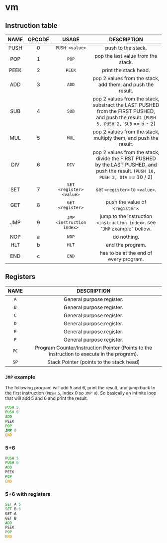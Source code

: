 # vm

## Instruction table
| NAME | OPCODE | USAGE | DESCRIPTION |
| :---: | :---: | :---: | :---: |
| PUSH | 0 | `PUSH <value>` | push <value> to the stack. |
| POP | 1 | `POP` | pop the last value from the stack. |
| PEEK | 2 | `PEEK` | print the stack head. |
| ADD | 3 | `ADD` | pop 2 values from the stack, add them, and push the result. |
| SUB | 4 | `SUB` | pop 2 values from the stack, substract the LAST PUSHED from the FIRST PUSHED, and push the result. (`PUSH 5, PUSH 2, SUB` == 5 - 2) |
| MUL | 5 | `MUL` | pop 2 values from the stack, multiply them, and push the result. |
| DIV | 6 | `DIV` | pop 2 values from the stack, divide the FIRST PUSHED by the LAST PUSHED, and push the result. (`PUSH 10, PUSH 2, DIV` == 10 / 2) |
| SET | 7 | `SET <register> <value>` | set `<register>` to `<value>`. |
| GET | 8 | `GET <register>` | push the value of `<register>`. |
| JMP | 9 | `JMP <instruction index>` | jump to the instruction `<instruction index>`. see "`JMP` example" bellow. |
| NOP | a | `NOP` | do nothing. |
| HLT | b | `HLT` | end the program. |
| END | c | `END` | has to be at the end of every program. |

## Registers
| NAME | DESCRIPTION |
| :--: | :---------: |
| `A` | General purpose register. |
| `B` | General purpose register. |
| `C` | General purpose register. |
| `D` | General purpose register. |
| `E` | General purpose register. |
| `F` | General purpose register. |
| `PC` | Program Counter/Instruction Pointer (Points to the instruction to execute in the program). |
| `SP` | Stack Pointer (points to the stack head) |

### `JMP` example
The following program will add 5 and 6, print the result, and jump back to the first instruction (`PUSH 5`, index 0 so `JMP 0`).
So basically an infinite loop that will add 5 and 6 and print the result.
```asm
PUSH 5
PUSH 6
ADD
PEEK
POP
JMP 0
END
```
### 5+6
```asm
PUSH 5
PUSH 6
ADD
PEEK
POP
END
```
### 5+6 with registers
```asm
SET A 5
SET B 6
GET A
GET B
ADD
PEEK
POP
END
```
